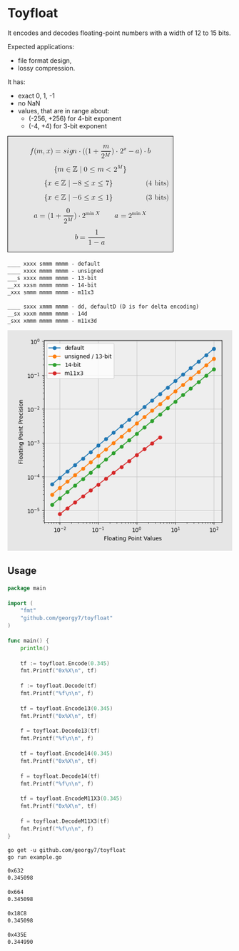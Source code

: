 # Toyfloat

It encodes and decodes floating-point numbers with a width of 12 to 15 bits.

Expected applications:

* file format design,
* lossy compression.

It has:

* exact 0, 1, -1
* no NaN
* values, that are in range about:
  * (-256, +256) for 4-bit exponent
  * (-4, +4) for 3-bit exponent

![Formula](images/formula.png)

```
____ xxxx smmm mmmm - default
____ xxxx mmmm mmmm - unsigned
___s xxxx mmmm mmmm - 13-bit
__xx xxsm mmmm mmmm - 14-bit
_xxx smmm mmmm mmmm - m11x3

____ sxxx xmmm mmmm - dd, defaultD (D is for delta encoding)
__sx xxxm mmmm mmmm - 14d
_sxx xmmm mmmm mmmm - m11x3d
```

![Precision graph](images/comparison.png)

## Usage

```go
package main

import (
	"fmt"
	"github.com/georgy7/toyfloat"
)

func main() {
	println()

	tf := toyfloat.Encode(0.345)
	fmt.Printf("0x%X\n", tf)

	f := toyfloat.Decode(tf)
	fmt.Printf("%f\n\n", f)

	tf = toyfloat.Encode13(0.345)
	fmt.Printf("0x%X\n", tf)

	f = toyfloat.Decode13(tf)
	fmt.Printf("%f\n\n", f)

	tf = toyfloat.Encode14(0.345)
	fmt.Printf("0x%X\n", tf)

	f = toyfloat.Decode14(tf)
	fmt.Printf("%f\n\n", f)

	tf = toyfloat.EncodeM11X3(0.345)
	fmt.Printf("0x%X\n", tf)

	f = toyfloat.DecodeM11X3(tf)
	fmt.Printf("%f\n\n", f)
}
```

```shell
go get -u github.com/georgy7/toyfloat
go run example.go
```

```
0x632
0.345098

0x664
0.345098

0x18C8
0.345098

0x435E
0.344990
```
